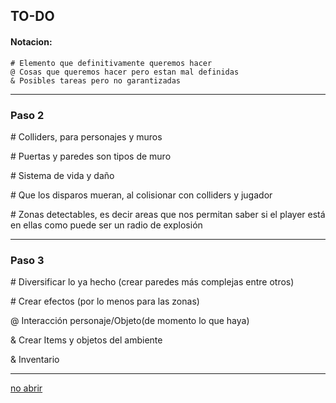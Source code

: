 ## TO-DO
#### Notacion:
```
# Elemento que definitivamente queremos hacer
@ Cosas que queremos hacer pero estan mal definidas
& Posibles tareas pero no garantizadas
```
---

### Paso 2

 \# Colliders, para personajes y muros

\# Puertas y paredes son tipos de muro

\# Sistema de vida y daño

\# Que los disparos mueran, al colisionar con colliders y jugador

\# Zonas detectables, es decir areas que nos permitan saber si el player está en ellas como puede ser un radio de explosión

---
### Paso 3

\# Diversificar lo ya hecho (crear paredes más complejas entre otros)

\# Crear efectos (por lo menos para las zonas)

@ Interacción personaje/Objeto(de momento lo que haya)

& Crear Items y objetos del ambiente 

& Inventario 

---

[no abrir](https://youtu.be/dQw4w9WgXcQ)

